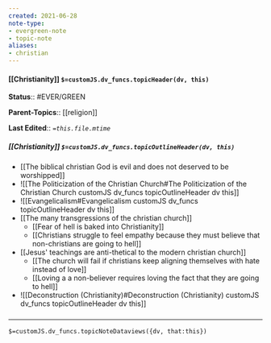 ```yaml
---
created: 2021-06-28
note-type: 
- evergreen-note
- topic-note
aliases:
- christian
---
```

#### [[Christianity]] `$=customJS.dv_funcs.topicHeader(dv, this)`



**Status**:: #EVER/GREEN 

**Parent-Topics**:: [[religion]]

**Last Edited**:: *`=this.file.mtime`*

##### [[Christianity]] `$=customJS.dv_funcs.topicOutlineHeader(dv, this)`
- [[The biblical christian God is evil and does not deserved to be worshipped]]
- ![[The Politicization of the Christian Church#The Politicization of the Christian Church customJS dv_funcs topicOutlineHeader dv this]]
- ![[Evangelicalism#Evangelicalism customJS dv_funcs topicOutlineHeader dv this]]
- [[The many transgressions of the christian church]]
	- [[Fear of hell is baked into Christianity]]
	- [[Christians struggle to feel empathy because they must believe that non-christians are going to hell]]
- [[Jesus' teachings are anti-thetical to the modern christian church]]
	- [[The church will fail if christians keep aligning themselves with hate instead of love]]
	- [[Loving a a non-believer requires loving the fact that they are going to hell]]
- ![[Deconstruction (Christianity)#Deconstruction (Christianity) customJS dv_funcs topicOutlineHeader dv this]]

### <hr class="dataviews"/>
`$=customJS.dv_funcs.topicNoteDataviews({dv, that:this})`